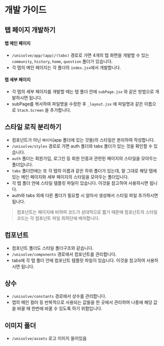 # 개발 가이드

## 탭 페이지 개발하기

#### 탭 메인 페이지

- `/unisolve/app/(app)/(tabs)` 경로로 가면 4개의 탭 화면을 개발할 수 있는 `community`, `history`, `home`, `question` 폴더가 있습니다.
- 각 탭의 메인 페이지는 각 폴더의 `index.jsx`에서 개발합니다.

#### 탭 세부 페이지

- 각 탭의 세부 페이지를 개발할 때는 탭 폴더 안에 `subPage.jsx` 와 같은 방법으로 개발하시면 됩니다.
- subPage를 복사하여 파일명을 수정한 후 `_layout.jsx` 에 파일명과 같은 이름으로 `Stack.Screen` 을 추가합니다.

## 스타일 로직 분리하기

- 컴포넌트가 아닌 `페이지`(app 폴더에 있는 것들)의 스타일은 분리하여 작성합니다.
- `/unisolve/styles` 경로로 가면 auth 폴더와 tabs 폴더가 있는 것을 확인할 수 있습니다.
- `auth` 폴더는 회원가입, 로그인 등 회원 인증과 관련된 페이지의 스타일을 모아두는 폴더입니다.
- `tabs` 폴더안에는 또 각 탭의 이름과 같은 하위 폴더가 있는데, 말 그대로 해당 탭에 있는 메인 페이지와 세부 페이지의 스타일을 모아두는 폴더입니다.
- 각 탭 폴더 안에 스타일 템플릿 파일이 있습니다. 이것을 참고하여 사용하시면 됩니다.
- auth와 tabs 외에 다른 폴더가 필요할 시 알아서 생성해서 스타일 파일 추가하시면 됩니다.

> 컴포넌트는 페이지에 비하여 코드가 상대적으로 짧기 때문에 컴포넌트의 스타일 코드는 각 컴포넌트 파일 최하단에 배치합니다.

## 컴포넌트

- 컴포넌트 폴더도 스타일 폴더구조와 같습니다.
- `/unisolve/components` 경로에서 컴포넌트를 관리합니다.
- tabs에 각 탭 폴더 안에 컴포넌트 템플릿 파일이 있습니다. 이것을 참고하여 사용하시면 됩니다.

## 상수

- `/unisolve/constants` 경로에서 상수를 관리합니다.
- 앱의 메인 컬러 등 반복적으로 사용되는 값들을 한 곳에서 관리하여 나중에 해당 값을 바꿀 때 한번에 바꿀 수 있도록 하기 위함입니다.

## 이미지 폴더
- `/unisolve/assets` 로고 이미지 들어있음
